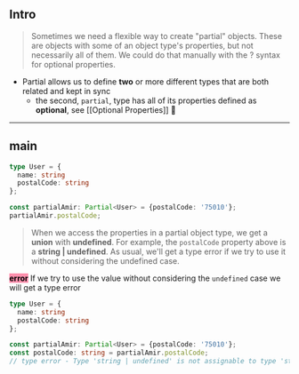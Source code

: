 
## Intro

> Sometimes we need a flexible way to create "partial" objects. These are objects with some of an object type's properties, but not necessarily all of them. We could do that manually with the ? syntax for optional properties.

- Partial allows us to define **two** or more different types that are both related and kept in sync
	- the second, `partial`, type has all of its properties defined as **optional**, see [[Optional Properties]] 👀

---

## main

```typescript
type User = {
  name: string
  postalCode: string
};

const partialAmir: Partial<User> = {postalCode: '75010'};
partialAmir.postalCode;
```

> When we access the properties in a partial object type, we get a **union** with **undefined**. For example, the `postalCode` property above is a **string | undefined**. As usual, we'll get a type error if we try to use it without considering the undefined case.

**<mark style="background: #FF5582A6;">error</mark>**
If we try to use the value without considering the `undefined` case we will get a type error

```typescript
type User = {
  name: string
  postalCode: string
};

const partialAmir: Partial<User> = {postalCode: '75010'};
const postalCode: string = partialAmir.postalCode;
// type error - Type 'string | undefined' is not assignable to type 'string'
```
